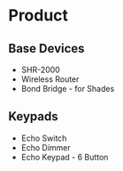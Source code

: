 # Product

## Base Devices
* SHR-2000
* Wireless Router
* Bond Bridge - for Shades

## Keypads
* Echo Switch
* Echo Dimmer
* Echo Keypad - 6 Button
